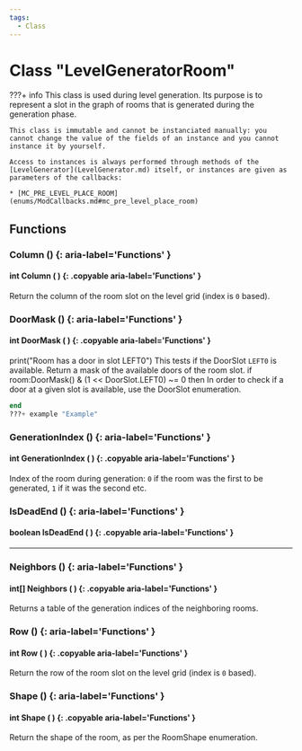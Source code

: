 ```yaml
---
tags:
  - Class
---
```

# Class "LevelGeneratorRoom"

???+ info
    This class is used during level generation. Its purpose is to represent a slot in the graph of rooms that is generated during the generation phase.
    
    This class is immutable and cannot be instanciated manually: you cannot change the value of the fields of an instance and you cannot instance it by yourself.
    
    Access to instances is always performed through methods of the [LevelGenerator](LevelGenerator.md) itself, or instances are given as parameters of the callbacks:  
    
    * [MC_PRE_LEVEL_PLACE_ROOM](enums/ModCallbacks.md#mc_pre_level_place_room)

## Functions

### Column () {: aria-label='Functions' }
#### int Column ( ) {: .copyable aria-label='Functions' }
Return the column of the room slot on the level grid (index is `0` based).

### DoorMask () {: aria-label='Functions' }
#### int DoorMask ( ) {: .copyable aria-label='Functions' }
print("Room has a door in slot LEFT0")
This tests if the DoorSlot `LEFT0` is available.
Return a mask of the available doors of the room slot.
if room:DoorMask() & (1 << DoorSlot.LEFT0) ~= 0 then
In order to check if a door at a given slot is available, use the DoorSlot enumeration.
```lua
end
???+ example "Example"
```

### GenerationIndex () {: aria-label='Functions' }
#### int GenerationIndex ( ) {: .copyable aria-label='Functions' }
Index of the room during generation: `0` if the room was the first to be generated, `1` if it was the second etc.

### IsDeadEnd () {: aria-label='Functions' }
#### boolean IsDeadEnd ( ) {: .copyable aria-label='Functions' }

___
### Neighbors () {: aria-label='Functions' }
#### int[] Neighbors ( ) {: .copyable aria-label='Functions' }
Returns a table of the generation indices of the neighboring rooms.

### Row () {: aria-label='Functions' }
#### int Row ( ) {: .copyable aria-label='Functions' }
Return the row of the room slot on the level grid (index is `0` based).

### Shape () {: aria-label='Functions' }
#### int Shape ( ) {: .copyable aria-label='Functions' }
Return the shape of the room, as per the RoomShape enumeration.
